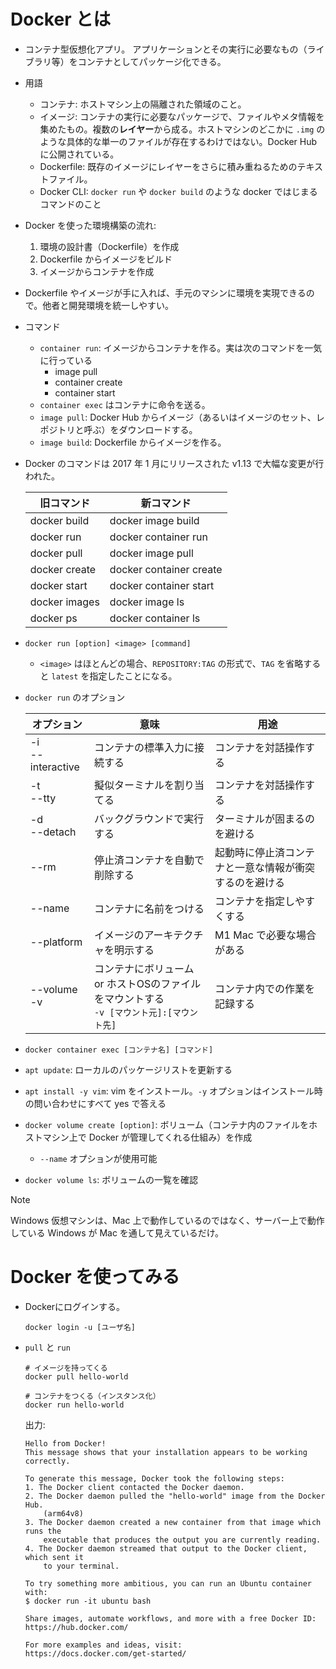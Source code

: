 # Docker とは
- コンテナ型仮想化アプリ。 アプリケーションとその実行に必要なもの（ライブラリ等）をコンテナとしてパッケージ化できる。
- 用語
  - コンテナ: ホストマシン上の隔離された領域のこと。
  - イメージ: コンテナの実行に必要なパッケージで、ファイルやメタ情報を集めたもの。複数の**レイヤー**から成る。ホストマシンのどこかに `.img` のような具体的な単一のファイルが存在するわけではない。Docker Hub に公開されている。
  - Dockerfile: 既存のイメージにレイヤーをさらに積み重ねるためのテキストファイル。
  - Docker CLI: `docker run` や `docker build` のような docker ではじまるコマンドのこと
- Docker を使った環境構築の流れ: 
  1. 環境の設計書（Dockerfile）を作成
  2. Dockerfile からイメージをビルド
  3. イメージからコンテナを作成
- Dockerfile やイメージが手に入れば、手元のマシンに環境を実現できるので。他者と開発環境を統一しやすい。
- コマンド
  - `container run`: イメージからコンテナを作る。実は次のコマンドを一気に行っている
    - image pull
    - container create
    - container start
  - `container exec` はコンテナに命令を送る。
  - `image pull`: Docker Hub からイメージ（あるいはイメージのセット、レポジトリと呼ぶ）をダウンロードする。
  - `image build`: Dockerfile からイメージを作る。
- Docker のコマンドは 2017 年 1 月にリリースされた v1.13 で大幅な変更が行われた。
    
    | 旧コマンド | 新コマンド |
    | ---- | ---- |
    | docker build | docker image build|
    | docker run | docker container run|
    | docker pull |	docker image pull |
    | docker create | docker container create |
    | docker start | docker container start |
    | docker images | docker image ls |
    | docker ps	| docker container ls |
- `docker run [option] <image> [command]`
  - `<image>` はほとんどの場合、`REPOSITORY:TAG` の形式で、`TAG` を省略すると `latest` を指定したことになる。
- `docker run` のオプション

    | オプション | 意味 | 用途 |
    | ----- | ----- | ----- | 
    | -i <br> --interactive | コンテナの標準入力に接続する | コンテナを対話操作する |
    | -t <br> --tty | 擬似ターミナルを割り当てる |	コンテナを対話操作する |
    | -d <br> --detach | バックグラウンドで実行する	| ターミナルが固まるのを避ける |
    | --rm | 停止済コンテナを自動で削除する | 起動時に停止済コンテナと一意な情報が衝突するのを避ける |
    | --name | コンテナに名前をつける |	コンテナを指定しやすくする |
    | --platform | イメージのアーキテクチャを明示する | M1 Mac で必要な場合がある|
    | --volume <br> -v | コンテナにボリューム or ホストOSのファイルをマウントする <br> `-v [マウント元]:[マウント先]`　 | コンテナ内での作業を記録する |
- `docker container exec [コンテナ名] [コマンド]`
- `apt update`: ローカルのパッケージリストを更新する
- `apt install -y vim`: vim をインストール。`-y` オプションはインストール時の問い合わせにすべて yes で答える
- `docker volume create [option]`: ボリューム（コンテナ内のファイルをホストマシン上で Docker が管理してくれる仕組み）を作成
  - `--name` オプションが使用可能
- `docker volume ls`: ボリュームの一覧を確認



> [!NOTE]
> Windows 仮想マシンは、Mac 上で動作しているのではなく、サーバー上で動作している Windows が Mac を通して見えているだけ。


# Docker を使ってみる

- Dockerにログインする。
    ```
    docker login -u [ユーザ名]
    ```

- `pull` と `run` 
    ```
    # イメージを持ってくる
    docker pull hello-world

    # コンテナをつくる（インスタンス化）
    docker run hello-world 
    ```
    出力:
    ```
    Hello from Docker!
    This message shows that your installation appears to be working correctly.

    To generate this message, Docker took the following steps:
    1. The Docker client contacted the Docker daemon.
    2. The Docker daemon pulled the "hello-world" image from the Docker Hub.
        (arm64v8)
    3. The Docker daemon created a new container from that image which runs the
        executable that produces the output you are currently reading.
    4. The Docker daemon streamed that output to the Docker client, which sent it
        to your terminal.

    To try something more ambitious, you can run an Ubuntu container with:
    $ docker run -it ubuntu bash

    Share images, automate workflows, and more with a free Docker ID:
    https://hub.docker.com/

    For more examples and ideas, visit:
    https://docs.docker.com/get-started/
    ```